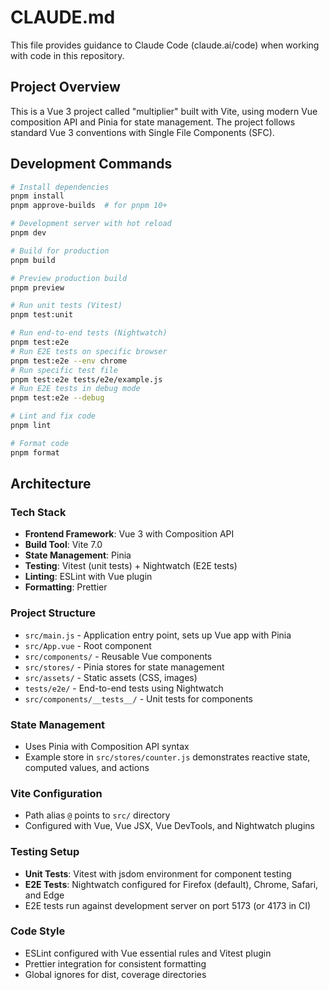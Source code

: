 # CLAUDE.md

This file provides guidance to Claude Code (claude.ai/code) when working with code in this repository.

## Project Overview

This is a Vue 3 project called "multiplier" built with Vite, using modern Vue composition API and Pinia for state management. The project follows standard Vue 3 conventions with Single File Components (SFC).

## Development Commands

```bash
# Install dependencies
pnpm install
pnpm approve-builds  # for pnpm 10+

# Development server with hot reload
pnpm dev

# Build for production
pnpm build

# Preview production build
pnpm preview

# Run unit tests (Vitest)
pnpm test:unit

# Run end-to-end tests (Nightwatch)
pnpm test:e2e
# Run E2E tests on specific browser
pnpm test:e2e --env chrome
# Run specific test file
pnpm test:e2e tests/e2e/example.js
# Run E2E tests in debug mode
pnpm test:e2e --debug

# Lint and fix code
pnpm lint

# Format code
pnpm format
```

## Architecture

### Tech Stack
- **Frontend Framework**: Vue 3 with Composition API
- **Build Tool**: Vite 7.0
- **State Management**: Pinia
- **Testing**: Vitest (unit tests) + Nightwatch (E2E tests)
- **Linting**: ESLint with Vue plugin
- **Formatting**: Prettier

### Project Structure
- `src/main.js` - Application entry point, sets up Vue app with Pinia
- `src/App.vue` - Root component
- `src/components/` - Reusable Vue components
- `src/stores/` - Pinia stores for state management
- `src/assets/` - Static assets (CSS, images)
- `tests/e2e/` - End-to-end tests using Nightwatch
- `src/components/__tests__/` - Unit tests for components

### State Management
- Uses Pinia with Composition API syntax
- Example store in `src/stores/counter.js` demonstrates reactive state, computed values, and actions

### Vite Configuration
- Path alias `@` points to `src/` directory
- Configured with Vue, Vue JSX, Vue DevTools, and Nightwatch plugins

### Testing Setup
- **Unit Tests**: Vitest with jsdom environment for component testing
- **E2E Tests**: Nightwatch configured for Firefox (default), Chrome, Safari, and Edge
- E2E tests run against development server on port 5173 (or 4173 in CI)

### Code Style
- ESLint configured with Vue essential rules and Vitest plugin
- Prettier integration for consistent formatting
- Global ignores for dist, coverage directories